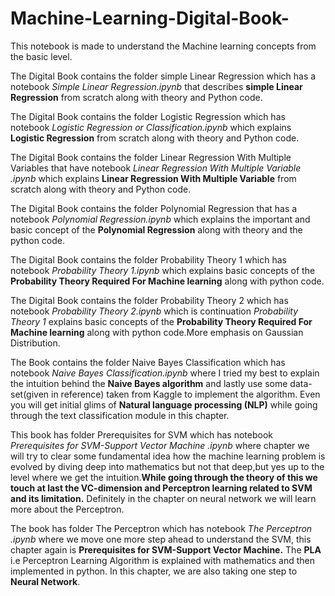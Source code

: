 ﻿# Machine-Learning-Digital-Book-

This notebook is made to understand the Machine learning concepts from the basic level. 

The Digital Book contains the folder simple Linear Regression which has a notebook *Simple Linear Regression.ipynb* that describes **simple Linear Regression** from scratch along with theory and Python code.

The Digital Book contains the folder Logistic Regression which has notebook *Logistic Regression or Classification.ipynb* which explains **Logistic Regression** from scratch along with theory and Python code.

The Digital Book contains the folder Linear Regression With Multiple Variables that have notebook *Linear Regression With Multiple Variable .ipynb* which explains **Linear Regression With Multiple Variable** from scratch along with theory and Python code.

The Digital Book contains the folder Polynomial Regression that has a notebook *Polynomial Regression.ipynb* which explains the important and basic concept of the **Polynomial Regression** along with theory and the python code.

The Digital Book contains the folder Probability Theory 1 which has notebook *Probability Theory 1.ipynb* which explains basic concepts of the **Probability Theory Required For Machine learning** along with python code.

The Digital Book contains the folder Probability Theory 2 which has notebook *Probability Theory 2.ipynb* which is continuation *Probability Theory 1* explains basic concepts of the **Probability Theory Required For Machine learning** along with python code.More emphasis on Gaussian Distribution.

The Book contains the folder Naive Bayes Classification which has notebook *Naive Bayes Classification.ipynb* where I tried my best to explain the intuition behind the **Naive Bayes algorithm** and lastly use some data-set(given in reference) taken from Kaggle to implement the algorithm. Even you will get initial glims of **Natural language processing (NLP)** while going through the text classification module in this chapter.      

This book has folder Prerequisites for SVM which has notebook *Prerequisites for SVM-Support Vector Machine .ipynb* where  chapter we will try to clear some fundamental idea how the machine learning problem is evolved by diving deep into mathematics but not that deep,but yes up to the level where we get the intuition.**While going through the theory of this we touch at last the VC-dimension and Perceptron learning related to SVM and its limitation.** Definitely in the chapter on neural network we will learn more about the Perceptron.

The book has folder The Perceptron which has notebook *The Perceptron .ipynb* where we move one more step ahead to understand the SVM, this chapter again is **Prerequisites for SVM-Support Vector Machine.** The **PLA** i.e Perceptron Learning Algorithm is explained with mathematics and then implemented in python. In this chapter, we are also taking one step to **Neural Network**.             
